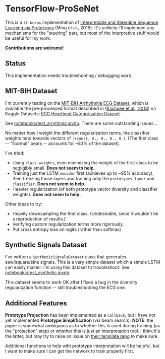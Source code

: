 # TensorFlow-ProSeNet

This is a `tf.keras` implementation of [Interpretable and Steerable Sequence Learning via Prototypes](https://arxiv.org/abs/1907.09728) (Ming et al., 2019). It's unlikely I'll implement any mechanisms for the "steering" part, but most of the interpretive stuff would be useful for my work.

**Contributions are welcome!**

## Status

This implementation needs troubleshooting / debugging work.

## MIT-BIH Dataset

I'm currently testing on the [MIT-BIH Arrhythmia ECG Dataset](https://physionet.org/content/mitdb/1.0.0/), which is available the pre-processed format described in ([Kachuee et al., 2018](https://arxiv.org/abs/1805.00794)) on Kaggle Datasets: [ECG Heartbeat Categorization Dataset](https://www.kaggle.com/shayanfazeli/heartbeat/data#).

See [notebooks/test_arrythmia.ipynb](notebooks/test_arrythmia.ipynb). There are some outstanding issues...

No matter how I weight the different regularization terms, the classifier weights tend towards vectors of `[+const, 0., 0., 0., 0.]`. (The first class -- "Normal" beats -- accounts for ~83% of the dataset).

I've tried:
- Using `class_weights`, even minimizing the weight of the first class to be negligibly small. **Does not seem to help.**
- Training just the LSTM `encoder` first (achieves up to ~95% accuracy), then freezing those layers and training only the `prototypes_layer` and `classifier`. **Does not seem to help.**
- Heavier regularization (of both prototype vector diversity and classifier weights). **Does not seem to help.**

Other ideas to try:
- Heavily downsampling the first class. (Undesirable, since it wouldn't be a reproduction of results.)
- Verifying custom regularization terms more rigorously.
- Put cross entropy loss on logits (rather than softmax)

## Synthetic Signals Dataset

I've written a `SyntheticSignalsDataset` class that generates saw/square/sine signals. This is a very simple dataset which a simple LSTM can easily master. I'm using this dataset to troubleshoot. See [notebooks/test_synthetic.ipynb](notebooks/test_synthetic.ipynb).

This dataset seems to work OK after I fixed a bug in the diversity regularization function -- still troubleshooting the ECG one.

## Additional Features

**Prototype Projection** has been implemented as a `Callback`, but I have not yet implemented **Prototype Simplification** (via beam search). **NOTE**: the paper is somewhat ambiguous as to whether this is used during training (as the "projection" step) or whether this is just an interpretation tool. I think it's the latter, but may try to raise an issue on [their template repo](https://github.com/myaooo/ProSeNet) to make sure.

Additional functions to help with prototype interpretation will be helpful, but I want to make sure I can get the network to train properly first.
